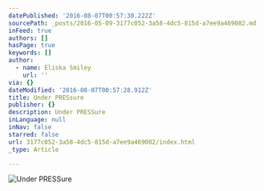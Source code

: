 ```yaml
---
datePublished: '2016-08-07T00:57:30.222Z'
sourcePath: _posts/2016-05-09-3177c052-3a58-4dc5-815d-a7ee9a469082.md
inFeed: true
authors: []
hasPage: true
keywords: []
author:
  - name: Eliska Smiley
    url: ''
via: {}
dateModified: '2016-08-07T00:57:28.912Z'
title: Under PRESsure
publisher: {}
description: Under PRESSure
inLanguage: null
inNav: false
starred: false
url: 3177c052-3a58-4dc5-815d-a7ee9a469082/index.html
_type: Article

---
```

![Under PRESSure](https://the-grid-user-content.s3-us-west-2.amazonaws.com/a74e2b35-1f20-43d0-b76d-fcee890f8576.jpg)